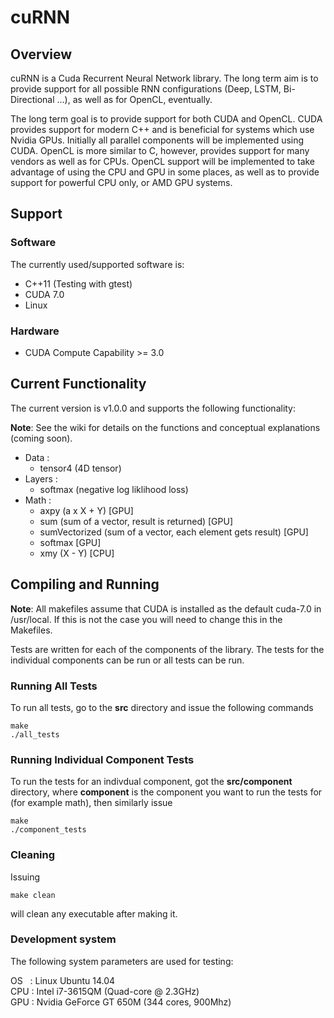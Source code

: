# cuRNN

## Overview

cuRNN is a Cuda Recurrent Neural Network library. The long term aim is to provide support for all possible RNN configurations (Deep, LSTM, Bi-Directional ...), as well as for OpenCL, eventually. 

The long term goal is to provide support for both CUDA and OpenCL. CUDA provides support for modern C++ and is beneficial for systems which use Nvidia GPUs. Initially all parallel components will be implemented using CUDA. OpenCL is more similar to C, however, provides support for many vendors as well as for CPUs. OpenCL support will be implemented to take advantage of using the CPU and GPU in some places, as well as to provide support for powerful CPU only, or AMD GPU systems.

## Support 

### Software

The currently used/supported software is:

* C++11 (Testing with gtest)
* CUDA 7.0
* Linux 

### Hardware

* CUDA Compute Capability >= 3.0 

## Current Functionality 

The current version is v1.0.0 and supports the following functionality:

__Note__: See the wiki for details on the functions and conceptual explanations (coming soon). 

* Data :
  * tensor4 (4D tensor)
* Layers :
  * softmax (negative log liklihood loss)
* Math :
  * axpy (a x X + Y) [GPU]
  * sum (sum of a vector, result is returned) [GPU]
  * sumVectorized (sum of a vector, each element gets result) [GPU]
  * softmax [GPU]
  * xmy (X - Y) [CPU]


## Compiling and Running 

__Note__: All makefiles assume that CUDA is installed as the default cuda-7.0 in /usr/local.
          If this is not the case you will need to change this in the Makefiles. 

Tests are written for each of the components of the library. The tests for the individual components can be
run or all tests can be run.

### Running All Tests

To run all tests, go to the __src__ directory and issue the following commands
```
make 
./all_tests
```

### Running Individual Component Tests

To run the tests for an indivdual component, got the __src/component__ directory, where __component__ is
the component you want to run the tests for (for example math), then similarly issue
```
make 
./component_tests
```

### Cleaning

Issuing 
```
make clean
```
will clean any executable after making it.

### Development system 

The following system parameters are used for testing:

OS &nbsp; : Linux Ubuntu 14.04  
CPU : Intel i7-3615QM (Quad-core @ 2.3GHz)  
GPU : Nvidia GeForce GT 650M (344 cores, 900Mhz)  
